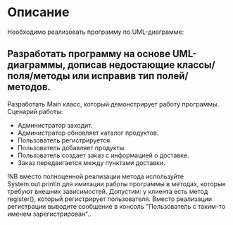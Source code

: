 # Описание

Необходимо реализовать программу по UML-диаграмме:
## Разработать программу на основе UML-диаграммы, дописав недостающие классы/поля/методы или исправив тип полей/методов.
Разработать Main класс, который демонстрирует работу программы. Сценарий работы:
- Администратор заходит.
- Администратор обновляет каталог продуктов.
- Пользователь регистрируется.
- Пользователь добавляет продукты.
- Пользователь создает заказ с информацией о доставке.
- Заказ передвигается между пунктами доставки.

!NB вместо полноценной реализации метода используйте System.out.println для имитации работы программы в методах, которые требуют внешних зависимостей. Допустим: у клиента есть метод register(), который регистрирует пользователя. Вместо реализации регистрации выводите сообщение в консоль "Пользователь с таким-то именем зарегистрирован"..
